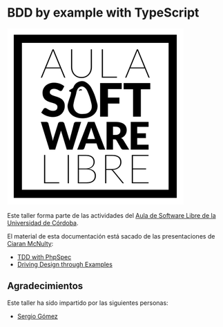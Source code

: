 # BDD by example with TypeScript

![Aula Software Libre de la UCO](images/logo-cuadrado.svg)

Este taller forma parte de las actividades del [Aula de Software Libre de la
Universidad de Córdoba](https://www.uco.es/aulasoftwarelibre).

El material de esta documentación está sacado de las presentaciones de [Ciaran McNulty](https://es.slideshare.net/CiaranMcNulty):

- [TDD with PhpSpec](https://es.slideshare.net/CiaranMcNulty/tdd-with-phpspec)
- [Driving Design through Examples](https://es.slideshare.net/CiaranMcNulty/driving-design-through-examples-phpcon-pl-2015)


## Agradecimientos

Este taller ha sido impartido por las siguientes personas:

- [Sergio Gómez](https://github.com/sgomez)
